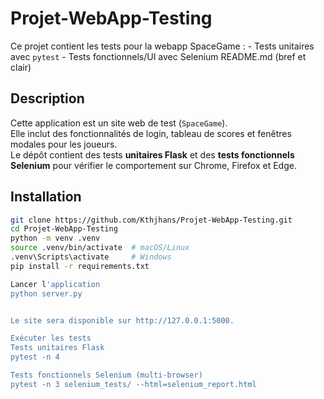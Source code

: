 # Projet-WebApp-Testing
Ce projet contient les tests pour la webapp SpaceGame : - Tests unitaires avec `pytest` - Tests fonctionnels/UI avec Selenium
README.md (bref et clair)

## Description
Cette application est un site web de test (`SpaceGame`).  
Elle inclut des fonctionnalités de login, tableau de scores et fenêtres modales pour les joueurs.  
Le dépôt contient des tests **unitaires Flask** et des **tests fonctionnels Selenium** pour vérifier le comportement sur Chrome, Firefox et Edge.

## Installation
```bash
git clone https://github.com/Kthjhans/Projet-WebApp-Testing.git
cd Projet-WebApp-Testing
python -m venv .venv
source .venv/bin/activate  # macOS/Linux
.venv\Scripts\activate     # Windows
pip install -r requirements.txt

Lancer l'application
python server.py


Le site sera disponible sur http://127.0.0.1:5000.

Exécuter les tests
Tests unitaires Flask
pytest -n 4

Tests fonctionnels Selenium (multi-browser)
pytest -n 3 selenium_tests/ --html=selenium_report.html

